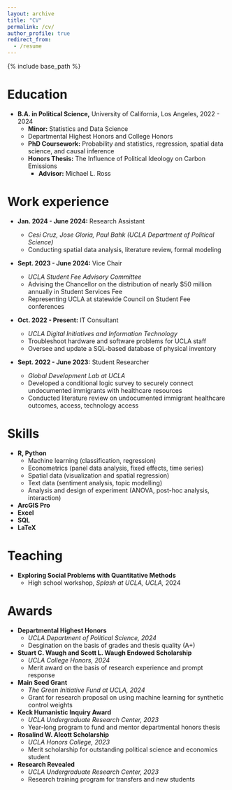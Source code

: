 ```yaml
---
layout: archive
title: "CV"
permalink: /cv/
author_profile: true
redirect_from:
  - /resume
---
```


{% include base_path %}

Education
======
* **B.A. in Political Science,** University of California, Los Angeles, 2022 - 2024
	* **Minor:** Statistics and Data Science
	* Departmental Highest Honors and College Honors
	* **PhD Coursework:** Probability and statistics, regression, spatial data science, and causal inference
	* **Honors Thesis:** The Influence of Political Ideology on Carbon Emissions
		* **Advisor:** Michael L. Ross

Work experience
======
* **Jan. 2024 - June 2024:** Research Assistant
    * *Cesi Cruz, Jose Gloria, Paul Bahk (UCLA Department of Political Science)*
    * Conducting spatial data analysis, literature review, formal modeling

* **Sept. 2023 - June 2024:** Vice Chair
	* *UCLA Student Fee Advisory Committee*
	* Advising the Chancellor on the distribution of nearly $50 million annually in Student Services Fee
	* Representing UCLA at statewide Council on Student Fee conferences
	
* **Oct. 2022 - Present:** IT Consultant
	* *UCLA Digital Initiatives and Information Technology*
	* Troubleshoot hardware and software problems for UCLA staff
	* Oversee and update a SQL-based database of physical inventory
	

* **Sept. 2022 - June 2023:** Student Researcher
  * *Global Development Lab at UCLA*
  * Developed a conditional logic survey to securely connect undocumented immigrants with healthcare resources
  * Conducted literature review on undocumented immigrant healthcare outcomes, access, technology access
  
Skills
======
* **R, Python**
	* Machine learning (classification, regression)
	* Econometrics (panel data analysis, fixed effects, time series)
	* Spatial data (visualization and spatial regression)
	* Text data (sentiment analysis, topic modelling)
	* Analysis and design of experiment (ANOVA, post-hoc analysis, interaction)
* **ArcGIS Pro**
* **Excel**
* **SQL**
* **LaTeX**

Teaching
======
* **Exploring Social Problems with Quantitative Methods**
	* High school workshop, *Splash at UCLA, UCLA,* 2024

Awards
======
* **Departmental Highest Honors**
	* *UCLA Department of Political Science, 2024*
	* Desgination on the basis of grades and thesis quality (A+)
* **Stuart C. Waugh and Scott L. Waugh Endowed Scholarship**
  * *UCLA College Honors, 2024*
  * Merit award on the basis of research experience and prompt response
* **Main Seed Grant**
  * *The Green Initiative Fund at UCLA, 2024*
  * Grant for research proposal on using machine learning for synthetic control weights
* **Keck Humanistic Inquiry Award**
  * *UCLA Undergraduate Research Center, 2023*
  * Year-long program to fund and mentor departmental honors thesis
* **Rosalind W. Alcott Scholarship**
  * *UCLA Honors College, 2023*
  * Merit scholarship for outstanding political science and economics student
* **Research Revealed**
  * *UCLA Undergraduate Research Center, 2023*
  * Research training program for transfers and new students
